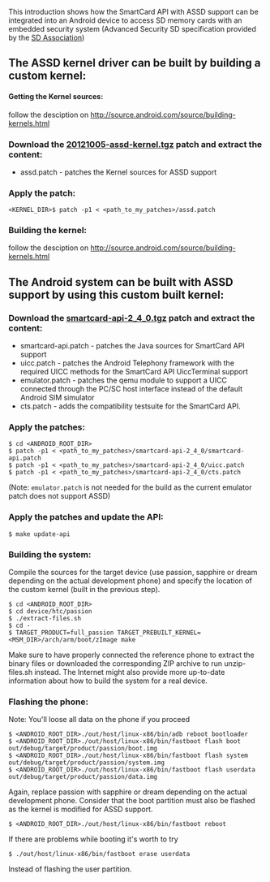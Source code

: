 This introduction shows how the SmartCard API with ASSD support can be integrated into an Android device to access SD memory cards with an embedded security system (Advanced Security SD specification provided by the [SD Association](http://www.sdcard.org/developers/overview/ASSD/))

## The ASSD kernel driver can be built by building a custom kernel: ##

<h4> Getting the Kernel sources: </h4>

follow the desciption on http://source.android.com/source/building-kernels.html


### Download the [20121005-assd-kernel.tgz](http://seek-for-android.googlecode.com/files/20121005-assd-kernel.tgz) patch and extract the content: ###

  * assd.patch - patches the Kernel sources for ASSD support


### Apply the patch: ###

```
<KERNEL_DIR>$ patch -p1 < <path_to_my_patches>/assd.patch
```


### Building the kernel: ###

follow the desciption on http://source.android.com/source/building-kernels.html


## The Android system can be built with ASSD support by using this custom built kernel: ##

### Download the [smartcard-api-2\_4\_0.tgz](http://seek-for-android.googlecode.com/files/smartcard-api-2_4_0.tgz) patch and extract the content: ###

  * smartcard-api.patch - patches the Java sources for SmartCard API support
  * uicc.patch - patches the Android Telephony framework with the required UICC methods for the SmartCard API UiccTerminal support
  * emulator.patch - patches the qemu module to support a UICC connected through the PC/SC host interface instead of the default Android SIM simulator
  * cts.patch - adds the compatibility testsuite for the SmartCard API.


### Apply the patches: ###

```
$ cd <ANDROID_ROOT_DIR> 
$ patch -p1 < <path_to_my_patches>/smartcard-api-2_4_0/smartcard-api.patch 
$ patch -p1 < <path_to_my_patches>/smartcard-api-2_4_0/uicc.patch 
$ patch -p1 < <path_to_my_patches>/smartcard-api-2_4_0/cts.patch 
```

(Note: `emulator.patch` is not needed for the build as the current emulator patch does not support ASSD)

### Apply the patches and update the API: ###

```
$ make update-api
```


### Building the system: ###

Compile the sources for the target device (use passion, sapphire or dream depending on the actual development phone) and specify the location of the custom kernel (built in the previous step).

```
$ cd <ANDROID_ROOT_DIR> 
$ cd device/htc/passion
$ ./extract-files.sh 
$ cd - 
$ TARGET_PRODUCT=full_passion TARGET_PREBUILT_KERNEL=<MSM_DIR>/arch/arm/boot/zImage make
```

Make sure to have properly connected the reference phone to extract the binary files or downloaded the corresponding ZIP archive to run unzip-files.sh instead. The Internet might also provide more up-to-date information about how to build the system for a real device.

### Flashing the phone: ###

Note: You'll loose all data on the phone if you proceed

```
$ <ANDROID_ROOT_DIR>./out/host/linux-x86/bin/adb reboot bootloader
$ <ANDROID_ROOT_DIR>./out/host/linux-x86/bin/fastboot flash boot out/debug/target/product/passion/boot.img 
$ <ANDROID_ROOT_DIR>./out/host/linux-x86/bin/fastboot flash system out/debug/target/product/passion/system.img 
$ <ANDROID_ROOT_DIR>./out/host/linux-x86/bin/fastboot flash userdata out/debug/target/product/passion/data.img
```

Again, replace passion with sapphire or dream depending on the actual development phone. Consider that the boot partition must also be flashed as the kernel is modified for ASSD support.

```
$ <ANDROID_ROOT_DIR>./out/host/linux-x86/bin/fastboot reboot
```

If there are problems while booting it's worth to try

```
$ ./out/host/linux-x86/bin/fastboot erase userdata
```

Instead of flashing the user partition.
